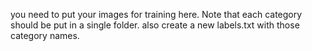you need to put your images for training here.
Note that each category should be put in a single folder.
also create a new labels.txt with those category names.
